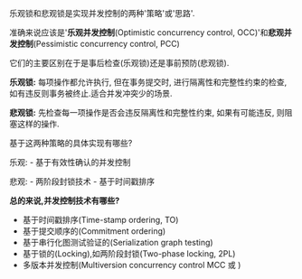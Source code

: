 乐观锁和悲观锁是实现并发控制的两种'策略'或'思路'.

准确来说应该是'**乐观并发控制**(Optimistic concurrency control, OCC)'和**悲观并发控制**(Pessimistic concurrency control, PCC)

它们的主要区别在于是事后检查(乐观锁)还是事前预防(悲观锁).

**乐观锁:** 每项操作都允许执行, 但在事务提交时, 进行隔离性和完整性约束的检查, 如有违反则事务被终止.适合并发冲突少的场景.

**悲观锁:** 先检查每一项操作是否会违反隔离性和完整性约束, 如果有可能违反, 则阻塞这样的操作.

基于这两种策略的具体实现有哪些? 

乐观: 
	- 基于有效性确认的并发控制

悲观: 
	- 两阶段封锁技术
	- 基于时间戳排序

**总的来说,并发控制技术有哪些?**

- 基于时间戳排序(Time-stamp ordering, TO)
- 基于提交顺序的(Commitment ordering)
- 基于串行化图测试验证的(Serialization graph testing)
- 基于锁的(Locking),如两阶段封锁(Two-phase locking, 2PL)
- 多版本并发控制(Multiversion concurrency control MCC 或 )


